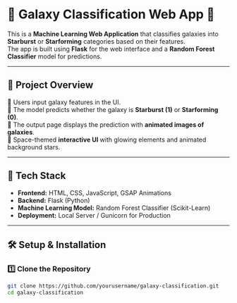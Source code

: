 # 🌌 Galaxy Classification Web App 🚀

This is a **Machine Learning Web Application** that classifies galaxies into **Starburst** or **Starforming** categories based on their features.  
The app is built using **Flask** for the web interface and a **Random Forest Classifier** model for predictions.

---

## 📌 **Project Overview**
🔹 Users input galaxy features in the UI.  
🔹 The model predicts whether the galaxy is **Starburst (1)** or **Starforming (0)**.  
🔹 The output page displays the prediction with **animated images of galaxies**.  
🔹 Space-themed **interactive UI** with glowing elements and animated background stars.

---

## 🎯 **Tech Stack**
- **Frontend:** HTML, CSS, JavaScript, GSAP Animations
- **Backend:** Flask (Python)
- **Machine Learning Model:** Random Forest Classifier (Scikit-Learn)
- **Deployment:** Local Server / Gunicorn for Production

---

## 🛠️ **Setup & Installation**
### **1️⃣ Clone the Repository**
```bash
git clone https://github.com/yourusername/galaxy-classification.git
cd galaxy-classification

